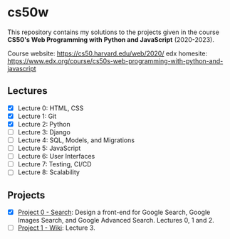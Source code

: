 # cs50w
This repository contains my solutions to the projects given in the course **CS50's Web Programming with Python and JavaScript** (2020-2023).

Course website: https://cs50.harvard.edu/web/2020/
edx homesite: https://www.edx.org/course/cs50s-web-programming-with-python-and-javascript
## Lectures
- [x] Lecture 0: HTML, CSS
- [x] Lecture 1: Git
- [x] Lecture 2: Python
- [ ] Lecture 3: Django
- [ ] Lecture 4: SQL, Models, and Migrations
- [ ] Lecture 5: JavaScript
- [ ] Lecture 6: User Interfaces
- [ ] Lecture 7: Testing, CI/CD
- [ ] Lecture 8: Scalability

## Projects
- [x] [Project 0 - Search](https://cs50.harvard.edu/web/2020/projects/0/search/): Design a front-end for Google Search, Google Images Search, and Google Advanced Search. Lectures 0, 1 and 2.
- [ ] [Project 1 - Wiki](https://cs50.harvard.edu/web/2020/projects/1/wiki/): Lecture 3.